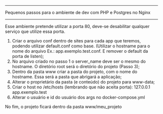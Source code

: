 **********************************************************************
  Pequenos passos para o ambiente de dev com PHP e Postgres no Nginx  
**********************************************************************

Esse ambiente pretende utilizar a porta 80, deve-se desabilitar qualquer serviço que utilize essa porta.

1. Criar o arquivo conf dentro de sites para cada app que teremos, podendo utilizar default.conf como base. (Utilizar o hostname para o nome do arquivo Ex.: app.exemplo.test.conf. E remover o default da porta de listen);
2. No arquivo criado no passo 1 o server_name deve ser o mesmo do hostname. O diretório root será o diretório do projeto (Passo 3);
3. Dentro da pasta www criar a pasta do projeto, com o nome do hostname. Essa será a pasta que abrigará a aplicação;
4. Alterar o proprietário da pasta (e conteúdo) do projeto para www-data;
5. Criar o host no /etc/hosts (lembrando que não aceita porta):
						127.0.0.1		app.exemplo.test
6. Alterar o usuário e id do usuário dos args no docker-compose.yml

No fim, o projeto ficará dentro da pasta www/meu_projeto
